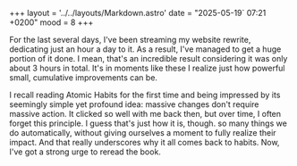 +++
layout = '../../layouts/Markdown.astro'
date = "2025-05-19` 07:21 +0200"
mood = 8
+++

For the last several days, I've been streaming my website rewrite, dedicating just an hour a day to it. As a result, I've managed to get a huge portion of it done. I mean, that's an incredible result considering it was only about 3 hours in total. It's in moments like these I realize just how powerful small, cumulative improvements can be.

I recall reading Atomic Habits for the first time and being impressed by its seemingly simple yet profound idea: massive changes don't require massive action. It clicked so well with me back then, but over time, I often forget this principle. I guess that's just how it is, though. so many things we do automatically, without giving ourselves a moment to fully realize their impact. And that really underscores why it all comes back to habits. Now, I've got a strong urge to reread the book.